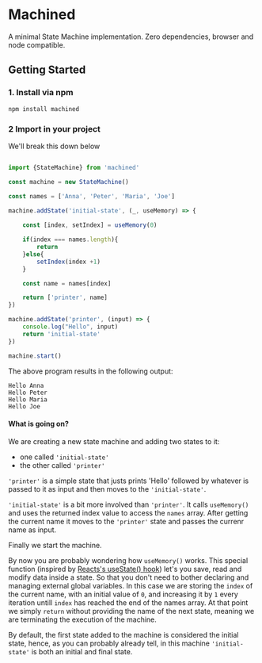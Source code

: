 # Machined
A minimal State Machine implementation. Zero dependencies, browser and node compatible.

## Getting Started

### 1. Install via npm
```
npm install machined
```

### 2 Import in your project
We'll break this down below
```typescript

import {StateMachine} from 'machined'

const machine = new StateMachine()

const names = ['Anna', 'Peter', 'Maria', 'Joe']

machine.addState('initial-state', (_, useMemory) => {
    
    const [index, setIndex] = useMemory(0)

    if(index === names.length){
        return
    }else{
        setIndex(index +1)
    }

    const name = names[index]

    return ['printer', name]
})

machine.addState('printer', (input) => {
    console.log("Hello", input)
    return 'initial-state'
})

machine.start()
```
The above program results in the following output:

```
Hello Anna
Hello Peter
Hello Maria
Hello Joe
```

#### What is going on?

We are creating a new state machine and adding two states to it:
 - one called `'initial-state'`
 - the other called `'printer'`

`'printer'` is a simple state that justs prints 'Hello' followed by whatever is passed to it as input and then moves to the `'initial-state'`.

`'initial-state'` is a bit more involved than `'printer'`. It calls `useMemory()` and uses the returned index value to access the `names` array. After getting the current name it moves to the `'printer'` state and passes the currenr name as input.

Finally we start the machine.

By now you are probably wondering how `useMemory()` works. This special function (inspired by [Reacts's useState() hook](https://reactjs.org/docs/hooks-state.html)) let's you save, read and modify data inside a state. So that you don't need to bother declaring and managing external global variables. In this case we are storing the `index` of the current name, with an initial value of `0`, and increasing it by `1` every iteration untill `index` has reached the end of the names array. At that point we simply `return` without providing the name of the next state, meaning we are terminating the execution of the machine.

By default, the first state added to the machine is considered the initial state, hence, as you can probably already tell, in this machine `'initial-state'` is both an initial and final state. 
